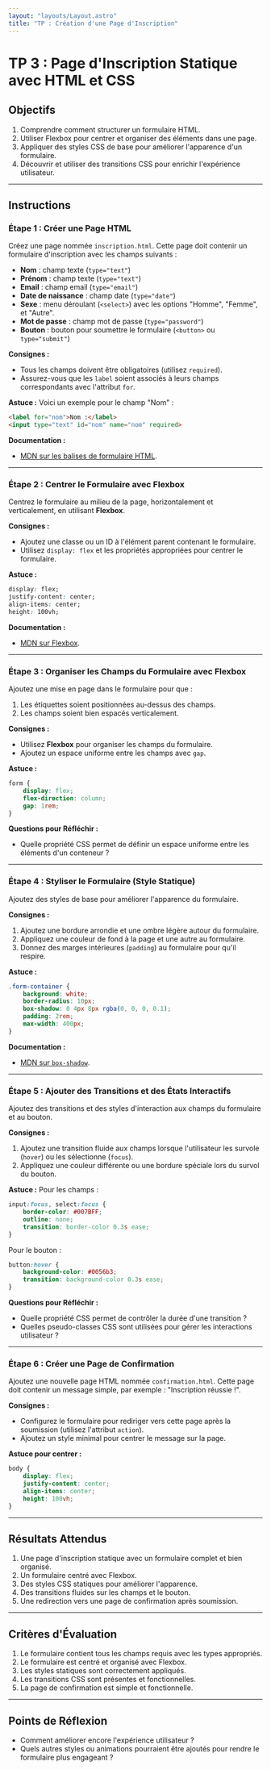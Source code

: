 ```yaml
---
layout: "layouts/Layout.astro"
title: "TP : Création d'une Page d'Inscription"
---
```


# TP 3 : Page d'Inscription Statique avec HTML et CSS

## Objectifs

1. Comprendre comment structurer un formulaire HTML.
2. Utiliser Flexbox pour centrer et organiser des éléments dans une page.
3. Appliquer des styles CSS de base pour améliorer l'apparence d'un formulaire.
4. Découvrir et utiliser des transitions CSS pour enrichir l'expérience utilisateur.

---

## Instructions

### Étape 1 : Créer une Page HTML

Créez une page nommée `inscription.html`. Cette page doit contenir un formulaire d'inscription avec les champs suivants :

- **Nom** : champ texte (`type="text"`)
- **Prénom** : champ texte (`type="text"`)
- **Email** : champ email (`type="email"`)
- **Date de naissance** : champ date (`type="date"`)
- **Sexe** : menu déroulant (`<select>`) avec les options "Homme", "Femme", et "Autre".
- **Mot de passe** : champ mot de passe (`type="password"`)
- **Bouton** : bouton pour soumettre le formulaire (`<button>` ou `type="submit"`)

**Consignes :**
- Tous les champs doivent être obligatoires (utilisez `required`).
- Assurez-vous que les `label` soient associés à leurs champs correspondants avec l'attribut `for`.

**Astuce :** Voici un exemple pour le champ "Nom" :
```html
<label for="nom">Nom :</label>
<input type="text" id="nom" name="nom" required>
```

**Documentation :**
- [MDN sur les balises de formulaire HTML](https://developer.mozilla.org/fr/docs/Web/HTML/Element/form).

---

### Étape 2 : Centrer le Formulaire avec Flexbox

Centrez le formulaire au milieu de la page, horizontalement et verticalement, en utilisant **Flexbox**.

**Consignes :**
- Ajoutez une classe ou un ID à l'élément parent contenant le formulaire.
- Utilisez `display: flex` et les propriétés appropriées pour centrer le formulaire.

**Astuce :**
```css
display: flex;
justify-content: center;
align-items: center;
height: 100vh;
```

**Documentation :**
- [MDN sur Flexbox](https://developer.mozilla.org/fr/docs/Web/CSS/CSS_Flexible_Box_Layout/Basic_Concepts_of_Flexbox).

---

### Étape 3 : Organiser les Champs du Formulaire avec Flexbox

Ajoutez une mise en page dans le formulaire pour que :
1. Les étiquettes soient positionnées au-dessus des champs.
2. Les champs soient bien espacés verticalement.

**Consignes :**
- Utilisez **Flexbox** pour organiser les champs du formulaire.
- Ajoutez un espace uniforme entre les champs avec `gap`.

**Astuce :**
```css
form {
    display: flex;
    flex-direction: column;
    gap: 1rem;
}
```

**Questions pour Réfléchir :**
- Quelle propriété CSS permet de définir un espace uniforme entre les éléments d'un conteneur ?

---

### Étape 4 : Styliser le Formulaire (Style Statique)

Ajoutez des styles de base pour améliorer l'apparence du formulaire. 

**Consignes :**
1. Ajoutez une bordure arrondie et une ombre légère autour du formulaire.
2. Appliquez une couleur de fond à la page et une autre au formulaire.
3. Donnez des marges intérieures (`padding`) au formulaire pour qu'il respire.

**Astuce :**
```css
.form-container {
    background: white;
    border-radius: 10px;
    box-shadow: 0 4px 8px rgba(0, 0, 0, 0.1);
    padding: 2rem;
    max-width: 400px;
}
```

**Documentation :**
- [MDN sur `box-shadow`](https://developer.mozilla.org/fr/docs/Web/CSS/box-shadow).

---

### Étape 5 : Ajouter des Transitions et des États Interactifs

Ajoutez des transitions et des styles d'interaction aux champs du formulaire et au bouton.

**Consignes :**
1. Ajoutez une transition fluide aux champs lorsque l'utilisateur les survole (`hover`) ou les sélectionne (`focus`).
2. Appliquez une couleur différente ou une bordure spéciale lors du survol du bouton.

**Astuce :**
Pour les champs :
```css
input:focus, select:focus {
    border-color: #007BFF;
    outline: none;
    transition: border-color 0.3s ease;
}
```

Pour le bouton :
```css
button:hover {
    background-color: #0056b3;
    transition: background-color 0.3s ease;
}
```

**Questions pour Réfléchir :**
- Quelle propriété CSS permet de contrôler la durée d'une transition ?
- Quelles pseudo-classes CSS sont utilisées pour gérer les interactions utilisateur ?

---

### Étape 6 : Créer une Page de Confirmation

Ajoutez une nouvelle page HTML nommée `confirmation.html`. Cette page doit contenir un message simple, par exemple : "Inscription réussie !".

**Consignes :**
- Configurez le formulaire pour rediriger vers cette page après la soumission (utilisez l'attribut `action`).
- Ajoutez un style minimal pour centrer le message sur la page.

**Astuce pour centrer :**
```css
body {
    display: flex;
    justify-content: center;
    align-items: center;
    height: 100vh;
}
```

---

## Résultats Attendus

1. Une page d'inscription statique avec un formulaire complet et bien organisé.
2. Un formulaire centré avec Flexbox.
3. Des styles CSS statiques pour améliorer l'apparence.
4. Des transitions fluides sur les champs et le bouton.
5. Une redirection vers une page de confirmation après soumission.

---

## Critères d'Évaluation

1. Le formulaire contient tous les champs requis avec les types appropriés.
2. Le formulaire est centré et organisé avec Flexbox.
3. Les styles statiques sont correctement appliqués.
4. Les transitions CSS sont présentes et fonctionnelles.
5. La page de confirmation est simple et fonctionnelle.

---

## Points de Réflexion

- Comment améliorer encore l'expérience utilisateur ?
- Quels autres styles ou animations pourraient être ajoutés pour rendre le formulaire plus engageant ?
